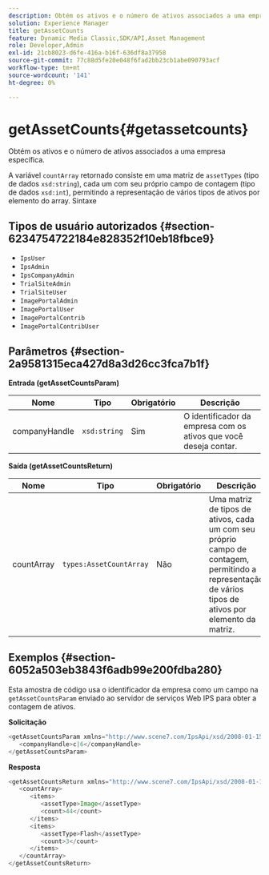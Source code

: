 ```yaml
---
description: Obtém os ativos e o número de ativos associados a uma empresa específica.
solution: Experience Manager
title: getAssetCounts
feature: Dynamic Media Classic,SDK/API,Asset Management
role: Developer,Admin
exl-id: 21cb8023-d6fe-416a-b16f-636df8a37958
source-git-commit: 77c88d5fe20e048f6fad2bb23cb1abe090793acf
workflow-type: tm+mt
source-wordcount: '141'
ht-degree: 0%

---
```


# getAssetCounts{#getassetcounts}

Obtém os ativos e o número de ativos associados a uma empresa específica.

A variável `countArray` retornado consiste em uma matriz de `assetTypes` (tipo de dados `xsd:string`), cada um com seu próprio campo de contagem (tipo de dados `xsd:int`), permitindo a representação de vários tipos de ativos por elemento do array.
Sintaxe

## Tipos de usuário autorizados {#section-6234754722184e828352f10eb18fbce9}

* `IpsUser`
* `IpsAdmin`
* `IpsCompanyAdmin`
* `TrialSiteAdmin`
* `TrialSiteUser`
* `ImagePortalAdmin`
* `ImagePortalUser`
* `ImagePortalContrib`
* `ImagePortalContribUser`

## Parâmetros {#section-2a9581315eca427d8a3d26cc3fca7b1f}

**Entrada (getAssetCountsParam)**

| Nome | Tipo | Obrigatório | Descrição |
|---|---|---|---|
| companyHandle | `xsd:string` | Sim | O identificador da empresa com os ativos que você deseja contar. |

**Saída (getAssetCountsReturn)**

| Nome | Tipo | Obrigatório | Descrição |
|---|---|---|---|
| countArray | `types:AssetCountArray` | Não | Uma matriz de tipos de ativos, cada um com seu próprio campo de contagem, permitindo a representação de vários tipos de ativos por elemento da matriz. |

## Exemplos {#section-6052a503eb3843f6adb99e200fdba280}

Esta amostra de código usa o identificador da empresa como um campo na `getAssetCountsParam` enviado ao servidor de serviços Web IPS para obter a contagem de ativos.

**Solicitação**

```java
<getAssetCountsParam xmlns="http://www.scene7.com/IpsApi/xsd/2008-01-15">
   <companyHandle>c|6</companyHandle>
</getAssetCountsParam>
```

**Resposta**

```java
<getAssetCountsReturn xmlns="http://www.scene7.com/IpsApi/xsd/2008-01-15">
   <countArray>
      <items>
         <assetType>Image</assetType>
         <count>44</count>
      </items>
      <items>
         <assetType>Flash</assetType>
         <count>3</count>
      </items>
   </countArray>
</getAssetCountsReturn>
```
